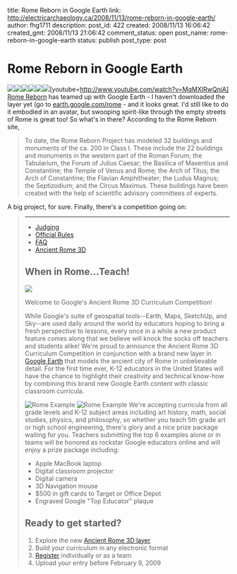title: Rome Reborn in Google Earth
link: http://electricarchaeology.ca/2008/11/13/rome-reborn-in-google-earth/
author: fhg1711
description: 
post_id: 422
created: 2008/11/13 16:06:42
created_gmt: 2008/11/13 21:06:42
comment_status: open
post_name: rome-reborn-in-google-earth
status: publish
post_type: post

# Rome Reborn in Google Earth

![](/DOCUME~1/Shawn/LOCALS~1/Temp/moz-screenshot-6.jpg)![](/DOCUME~1/Shawn/LOCALS~1/Temp/moz-screenshot-7.jpg)![](/DOCUME~1/Shawn/LOCALS~1/Temp/moz-screenshot-8.jpg)![](/DOCUME~1/Shawn/LOCALS~1/Temp/moz-screenshot-9.jpg)![](/DOCUME~1/Shawn/LOCALS~1/Temp/moz-screenshot-10.jpg)![](/DOCUME~1/Shawn/LOCALS~1/Temp/moz-screenshot-11.jpg)[youtube=http://www.youtube.com/watch?v=MqMXIRwQniA] [Rome Reborn](http://www.romereborn.virginia.edu/) has teamed up with Google Earth - I haven't downloaded the layer yet (go to [earth.google.com/rome](http://earth.google.com/rome/index.html) \- and it looks great. I'd still like to do it embodied in an avatar, but swooping spirit-like through the empty streets of Rome is great too! So what's in there? According to the Rome Reborn site, 

> To date, the Rome Reborn Project has modeled 32 buildings and monuments of the ca. 200 in Class I. These include the 22 buildings and monuments in the western part of the Roman Forum; the Tabularium, the Forum of Julius Caesar; the Basilica of Maxentius and Constantine; the Temple of Venus and Rome; the Arch of Titus; the Arch of Constantine; the Flavian Amphitheater; the Ludus Magnus; the Septizodium; and the Circus Maximus. These buildings have been created with the help of scientific advisory committees of experts.

A big project, for sure. Finally, there's a competition going on: 

>   * ****
>   * [Judging](http://www.google.com/educators/romecontest_judging.html)
>   * [Official Rules](http://www.google.com/educators/romecontest_rules.html)
>   * [FAQ](http://www.google.com/educators/romecontest_faq.html)
>   * [Ancient Rome 3D](http://earth.google.com/rome/)
> 
> ## When in Rome...Teach!
> 
> ![](http://www.google.com/educators/images/kml_icon.png)
> 
> Welcome to Google's Ancient Rome 3D Curriculum Competition!
> 
> While Google's suite of geospatial tools--Earth, Maps, SketchUp, and Sky--are used daily around the world by educators hoping to bring a fresh perspective to lessons, every once in a while a new product feature comes along that we believe will knock the socks off teachers and students alike! We're proud to announce the Ancient Rome 3D Curriculum Competition in conjunction with a brand new layer in [Google Earth](http://earth.google.com/) that models the ancient city of Rome in unbelievable detail. For the first time ever, K-12 educators in the United States will have the chance to highlight their creativity and technical know-how by combining this brand new Google Earth content with classic classroom curricula. 
> 
> ![Rome Example](http://www.google.com/educators/images/contest/rome4.png)
> ![Rome Example](http://www.google.com/educators/images/contest/rome3.png)
> We're accepting curricula from all grade levels and K-12 subject areas including art history, math, social studies, physics, and philosophy, so whether you teach 5th grade art or high school engineering, there's glory and a nice prize package waiting for you. Teachers submitting the top 6 examples alone or in teams will be honored as rockstar Google educators online and will enjoy a prize package including: 
> 
>   * Apple MacBook laptop
>   * Digital classroom projector
>   * Digital camera
>   * 3D Navigation mouse
>   * $500 in gift cards to Target or Office Depot
>   * Engraved Google "Top Educator" plaque
> 
> ## Ready to get started?
> 
>   1. Explore the new [Ancient Rome 3D layer](http://earth.google.com/rome/)
>   2. Build your curriculum in any electronic format
>   3. [Register](http://arcompetition.sketchup.com/register.php) individually or as a team
>   4. Upload your entry before February 9, 2009